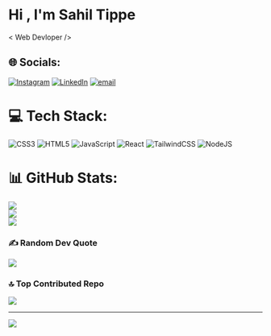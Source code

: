 # Hi , I'm Sahil Tippe
   < Web Devloper />


## 🌐 Socials:
[![Instagram](https://img.shields.io/badge/Instagram-%23E4405F.svg?logo=Instagram&logoColor=white)](https://instagram.com/https://www.instagram.com/sahillllll_00/) [![LinkedIn](https://img.shields.io/badge/LinkedIn-%230077B5.svg?logo=linkedin&logoColor=white)](https://linkedin.com/in/https://www.linkedin.com/in/sahil-tippe-b20766284/) [![email](https://img.shields.io/badge/Email-D14836?logo=gmail&logoColor=white)](mailto:sahiltippe111@gmail.com) 

# 💻 Tech Stack:
![CSS3](https://img.shields.io/badge/css3-%231572B6.svg?style=flat-square&logo=css3&logoColor=white) ![HTML5](https://img.shields.io/badge/html5-%23E34F26.svg?style=flat-square&logo=html5&logoColor=white) ![JavaScript](https://img.shields.io/badge/javascript-%23323330.svg?style=flat-square&logo=javascript&logoColor=%23F7DF1E) ![React](https://img.shields.io/badge/react-%2320232a.svg?style=flat-square&logo=react&logoColor=%2361DAFB) ![TailwindCSS](https://img.shields.io/badge/tailwindcss-%2338B2AC.svg?style=flat-square&logo=tailwind-css&logoColor=white) ![NodeJS](https://img.shields.io/badge/node.js-6DA55F?style=flat-square&logo=node.js&logoColor=white)
# 📊 GitHub Stats:
![](https://github-readme-stats.vercel.app/api?username=sahillll0&theme=merko&hide_border=false&include_all_commits=false&count_private=false)<br/>
![](https://nirzak-streak-stats.vercel.app/?user=sahillll0&theme=merko&hide_border=false)<br/>
![](https://github-readme-stats.vercel.app/api/top-langs/?username=sahillll0&theme=merko&hide_border=false&include_all_commits=false&count_private=false&layout=compact)

### ✍️ Random Dev Quote
![](https://quotes-github-readme.vercel.app/api?type=horizontal&theme=radical)

### 🔝 Top Contributed Repo
![](https://github-contributor-stats.vercel.app/api?username=sahillll0&limit=5&theme=dark&combine_all_yearly_contributions=true)

---
[![](https://visitcount.itsvg.in/api?id=sahillll0&icon=0&color=0)](https://visitcount.itsvg.in)

<!-- Proudly created with GPRM ( https://gprm.itsvg.in ) -->
